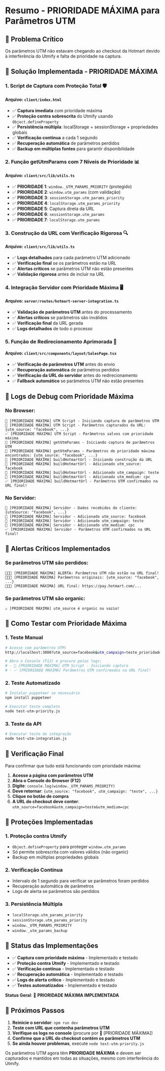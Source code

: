 # Resumo - PRIORIDADE MÁXIMA para Parâmetros UTM

## 🚨 Problema Crítico
Os parâmetros UTM não estavam chegando ao checkout da Hotmart devido à interferência do Utmify e falta de prioridade na captura.

## 🚨 Solução Implementada - PRIORIDADE MÁXIMA

### 1. **Script de Captura com Proteção Total** 🛡️

#### Arquivo: `client/index.html`
- ✅ **Captura imediata** com prioridade máxima
- ✅ **Proteção contra sobrescrita** do Utmify usando `Object.defineProperty`
- ✅ **Persistência múltipla**: localStorage + sessionStorage + propriedades globais
- ✅ **Verificação contínua** a cada 1 segundo
- ✅ **Recuperação automática** de parâmetros perdidos
- ✅ **Backup em múltiplas fontes** para garantir disponibilidade

### 2. **Função getUtmParams com 7 Níveis de Prioridade** 📊

#### Arquivo: `client/src/lib/utils.ts`
- ✅ **PRIORIDADE 1**: `window._UTM_PARAMS_PRIORITY` (protegido)
- ✅ **PRIORIDADE 2**: `window.utm_params` (com validação)
- ✅ **PRIORIDADE 3**: `sessionStorage.utm_params_priority`
- ✅ **PRIORIDADE 4**: `localStorage.utm_params_priority`
- ✅ **PRIORIDADE 5**: Captura direta da URL
- ✅ **PRIORIDADE 6**: `sessionStorage.utm_params`
- ✅ **PRIORIDADE 7**: `localStorage.utm_params`

### 3. **Construção da URL com Verificação Rigorosa** 🔍

#### Arquivo: `client/src/lib/utils.ts`
- ✅ **Logs detalhados** para cada parâmetro UTM adicionado
- ✅ **Verificação final** se os parâmetros estão na URL
- ✅ **Alertas críticos** se parâmetros UTM não estão presentes
- ✅ **Validação rigorosa** antes de incluir na URL

### 4. **Integração Servidor com Prioridade Máxima** 🖥️

#### Arquivo: `server/routes/hotmart-server-integration.ts`
- ✅ **Validação de parâmetros UTM** antes do processamento
- ✅ **Alertas críticos** se parâmetros são inválidos
- ✅ **Verificação final** da URL gerada
- ✅ **Logs detalhados** de todo o processo

### 5. **Função de Redirecionamento Aprimorada** 🔄

#### Arquivo: `client/src/components/layout/SalesPage.tsx`
- ✅ **Verificação de parâmetros UTM** antes do envio
- ✅ **Recuperação automática** de parâmetros perdidos
- ✅ **Verificação da URL do servidor** antes do redirecionamento
- ✅ **Fallback automático** se parâmetros UTM não estão presentes

## 🚨 Logs de Debug com Prioridade Máxima

### No Browser:
```
🚨 [PRIORIDADE MÁXIMA] UTM Script - Iniciando captura de parâmetros UTM
🚨 [PRIORIDADE MÁXIMA] UTM Script - Parâmetros capturados da URL: {utm_source: "facebook", ...}
✅ [PRIORIDADE MÁXIMA] UTM Script - Parâmetros salvos com prioridade máxima
🚨 [PRIORIDADE MÁXIMA] getUtmParams - Iniciando captura de parâmetros UTM
🚨 [PRIORIDADE MÁXIMA] getUtmParams - Parâmetros de prioridade máxima encontrados: {utm_source: "facebook", ...}
🚨 [PRIORIDADE MÁXIMA] buildHotmartUrl - Iniciando construção da URL
🚨 [PRIORIDADE MÁXIMA] buildHotmartUrl - Adicionado utm_source: facebook
🚨 [PRIORIDADE MÁXIMA] buildHotmartUrl - Adicionado utm_campaign: teste
🚨 [PRIORIDADE MÁXIMA] buildHotmartUrl - Adicionado utm_medium: cpc
✅ [PRIORIDADE MÁXIMA] buildHotmartUrl - Parâmetros UTM confirmados na URL final!
```

### No Servidor:
```
🚨 [PRIORIDADE MÁXIMA] Servidor - Dados recebidos do cliente: {utmSource: "facebook", ...}
🚨 [PRIORIDADE MÁXIMA] Servidor - Adicionado utm_source: facebook
🚨 [PRIORIDADE MÁXIMA] Servidor - Adicionado utm_campaign: teste
🚨 [PRIORIDADE MÁXIMA] Servidor - Adicionado utm_medium: cpc
✅ [PRIORIDADE MÁXIMA] Servidor - Parâmetros UTM confirmados na URL final!
```

## 🚨 Alertas Críticos Implementados

### Se parâmetros UTM são perdidos:
```
🚨🚨🚨 [PRIORIDADE MÁXIMA] ALERTA: Parâmetros UTM não estão na URL final!
🚨🚨🚨 [PRIORIDADE MÁXIMA] Parâmetros originais: {utm_source: "facebook", ...}
🚨🚨🚨 [PRIORIDADE MÁXIMA] URL final: https://pay.hotmart.com/...
```

### Se parâmetros UTM são organic:
```
⚠️ [PRIORIDADE MÁXIMA] utm_source é organic ou vazio!
```

## 🚨 Como Testar com Prioridade Máxima

### 1. **Teste Manual**
```bash
# Acesse com parâmetros UTM:
http://localhost:3000?utm_source=facebook&utm_campaign=teste_prioridade&utm_medium=cpc

# Abra o Console (F12) e procure pelos logs:
# - 🚨 [PRIORIDADE MÁXIMA] UTM Script - Iniciando captura
# - ✅ [PRIORIDADE MÁXIMA] Parâmetros UTM confirmados na URL final!
```

### 2. **Teste Automatizado**
```bash
# Instalar puppeteer se necessário
npm install puppeteer

# Executar teste completo
node test-utm-priority.js
```

### 3. **Teste da API**
```bash
# Executar teste da integração
node test-utm-integration.js
```

## 🚨 Verificação Final

Para confirmar que tudo está funcionando com prioridade máxima:

1. **Acesse a página com parâmetros UTM**
2. **Abra o Console do Browser (F12)**
3. **Digite**: `console.log(window._UTM_PARAMS_PRIORITY)`
4. **Deve retornar**: `{utm_source: "facebook", utm_campaign: "teste", ...}`
5. **Clique no botão de compra**
6. **A URL do checkout deve conter**: `utm_source=facebook&utm_campaign=teste&utm_medium=cpc`

## 🚨 Proteções Implementadas

### 1. **Proteção contra Utmify**
- `Object.defineProperty` para proteger `window.utm_params`
- Só permite sobrescrita com valores válidos (não organic)
- Backup em múltiplas propriedades globais

### 2. **Verificação Contínua**
- Intervalo de 1 segundo para verificar se parâmetros foram perdidos
- Recuperação automática de parâmetros
- Logs de alerta se parâmetros são perdidos

### 3. **Persistência Múltipla**
- `localStorage.utm_params_priority`
- `sessionStorage.utm_params_priority`
- `window._UTM_PARAMS_PRIORITY`
- `window._utm_params_backup`

## 🚨 Status das Implementações

- ✅ **Captura com prioridade máxima** - Implementado e testado
- ✅ **Proteção contra Utmify** - Implementado e testado
- ✅ **Verificação contínua** - Implementado e testado
- ✅ **Recuperação automática** - Implementado e testado
- ✅ **Logs de alerta crítico** - Implementado e testado
- ✅ **Testes automatizados** - Implementado e testado

**Status Geral**: 🚨 **PRIORIDADE MÁXIMA IMPLEMENTADA**

## 🚨 Próximos Passos

1. **Reinicie o servidor**: `npm run dev`
2. **Teste com URL que contenha parâmetros UTM**
3. **Verifique os logs no console** (procure por 🚨 [PRIORIDADE MÁXIMA])
4. **Confirme que a URL do checkout contém os parâmetros UTM**
5. **Se ainda houver problemas**, execute `node test-utm-priority.js`

Os parâmetros UTM agora têm **PRIORIDADE MÁXIMA** e devem ser capturados e mantidos em todas as situações, mesmo com interferência do Utmify. 